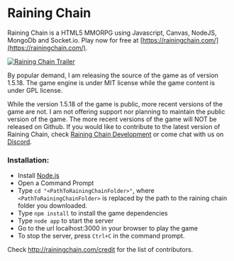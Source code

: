 Raining Chain
==============

Raining Chain is a HTML5 MMORPG using Javascript, Canvas, NodeJS, MongoDb and Socket.io. Play now for free at [https://rainingchain.com/](https://rainingchain.com/).

[![Raining Chain Trailer](http://i.imgur.com/Duqym7r.png)](https://youtu.be/EnwhuOsjFEY "Raining Chain Trailer")

By popular demand, I am releasing the source of the game as of version 1.5.18. The game engine is under MIT license while the game content is under GPL license.

While the version 1.5.18 of the game is public, more recent versions of the game are not. I am not offering support nor planning to maintain the public version of the game. The more recent versions of the game will NOT be released on Github. 
If you would like to contribute to the latest version of Raining Chain, check [Raining Chain Development](http://rainingchain.wikia.com/wiki/Game_Development) or come chat with us on [Discord](https://discord.gg/dKEegX4).

### Installation:
* Install [Node.js](https://nodejs.org/en/)
* Open a Command Prompt
* Type `cd "<PathToRainingChainFolder>"`, where `<PathToRainingChainFolder>` is replaced by the path to the raining chain folder you downloaded.
* Type `npm install` to install the game dependencies
* Type `node app` to start the server
* Go to the url localhost:3000 in your browser to play the game
* To stop the server, press `Ctrl+C` in the command prompt.

Check http://rainingchain.com/credit for the list of contributors.